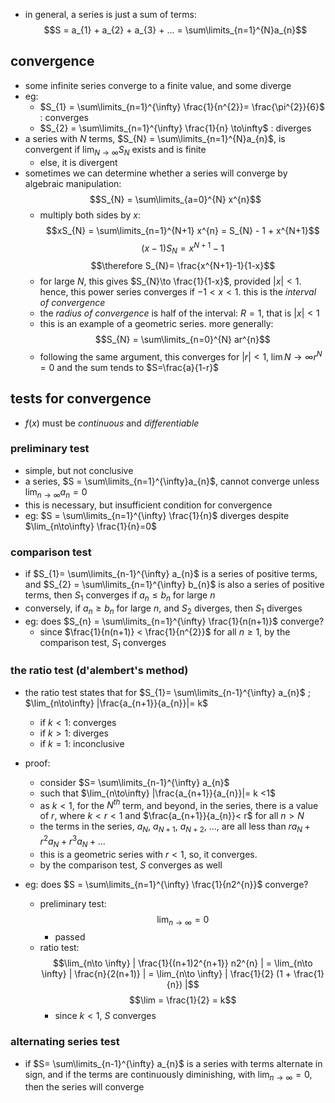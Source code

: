 - in general, a series is just a sum of terms: $$S = a_{1} + a_{2} + a_{3} + ... = \sum\limits_{n=1}^{N}a_{n}$$
## convergence
- some infinite series converge to a finite value, and some diverge
- eg:
	- $S_{1} = \sum\limits_{n=1}^{\infty} \frac{1}{n^{2}}= \frac{\pi^{2}}{6}$ : converges
	- $S_{2} = \sum\limits_{n=1}^{\infty} \frac{1}{n} \to\infty$ : diverges
- a series with $N$ terms, $S_{N} = \sum\limits_{n=1}^{N}a_{n}$, is convergent if $\lim_{N\to\infty}S_{N}$ exists and is finite
	- else, it is divergent
- sometimes we can determine whether a series will converge by algebraic manipulation: $$S_{N} = \sum\limits_{a=0}^{N} x^{n}$$
	- multiply both sides by $x$: $$xS_{N} = \sum\limits_{n=1}^{N+1} x^{n} = S_{N} - 1 + x^{N+1}$$
	$$(x-1)S_{N} = x^{N+1} - 1$$
	$$\therefore S_{N}= \frac{x^{N+1}-1}{1-x}$$
	- for large $N$, this gives $S_{N}\to \frac{1}{1-x}$, provided $|x|<1$. hence, this power series converges if $-1<x<1$. this is the *interval of convergence*
	- the *radius of convergence* is half of the interval: $R = 1$, that is $|x|<1$
	- this is an example of a geometric series. more generally: $$S_{N} = \sum\limits_{n=0}^{N} ar^{n}$$
	- following the same argument, this converges for $|r|<1, \; \lim{N\to\infty}r^{N}=0$ and the sum tends to $S=\frac{a}{1-r}$
## tests for convergence
- $f(x)$ must be *continuous* and *differentiable*
### preliminary test
- simple, but not conclusive
- a series, $S = \sum\limits_{n=1}^{\infty}a_{n}$, cannot converge unless $\lim_{n\to\infty}a_{n}=0$
- this is necessary, but insufficient condition for convergence
- eg: $S = \sum\limits_{n=1}^{\infty} \frac{1}{n}$ diverges despite $\lim_{n\to\infty} \frac{1}{n}=0$
### comparison test
- if $S_{1}= \sum\limits_{n-1}^{\infty} a_{n}$ is a series of positive terms, and $S_{2} = \sum\limits_{n=1}^{\infty} b_{n}$ is also a series of positive terms, then $S_1$ converges if $a_{n}\leq b_{n}$ for large $n$
- conversely, if $a_{n} \geq b_{n}$ for large $n$, and $S_2$ diverges, then $S_1$ diverges
- eg: does $S_{n} = \sum\limits_{n=1}^{\infty} \frac{1}{n(n+1)}$ converge?
	- since $\frac{1}{n(n+1)} < \frac{1}{n^{2}}$ for all $n \geq 1$, by the comparison test, $S_1$ converges
### the ratio test (d'alembert's method)
- the ratio test states that for $S_{1}= \sum\limits_{n-1}^{\infty} a_{n}$ ;  $\lim_{n\to\infty} |\frac{a_{n+1}}{a_{n}}|= k$
	- if $k<1$: converges
	- if $k>1$: diverges
	- if $k=1$: inconclusive
- proof: 
	- consider $S= \sum\limits_{n-1}^{\infty} a_{n}$
	- such that $\lim_{n\to\infty} |\frac{a_{n+1}}{a_{n}}|= k <1$
	- as $k<1$, for the $N^{th}$ term, and beyond, in the series, there is a value of $r$, where $k<r<1$ and $\frac{a_{n+1}}{a_{n}}< r$ for all $n>N$
	- the terms in the series, $a_N$, $a_{N+1}$, $a_{N+2}$, $...$, are all less than $ra_{N} + r^{2}a_{N} + r^{3}a_{N}+...$
	- this is a geometric series with $r<1$, so, it converges. 
	- by the comparison test, $S$ converges as well

- eg: does $S = \sum\limits_{n=1}^{\infty} \frac{1}{n2^{n}}$ converge?
	- preliminary test: $$\lim_{n\to \infty} = 0$$
		- passed
	- ratio test: $$\lim_{n\to \infty} | \frac{1}{(n+1)2^{n+1}} n2^{n} | = \lim_{n\to \infty} | \frac{n}{2(n+1)} | = \lim_{n\to \infty} | \frac{1}{2} (1 + \frac{1}{n}) |$$
	$$\lim = \frac{1}{2} = k$$
		- since $k<1$, $S$ converges
### alternating series test
- if $S= \sum\limits_{n-1}^{\infty} a_{n}$ is a series with terms alternate in sign, and if the terms are continuously diminishing, with $\lim_{n\to \infty} = 0$, then the series will converge